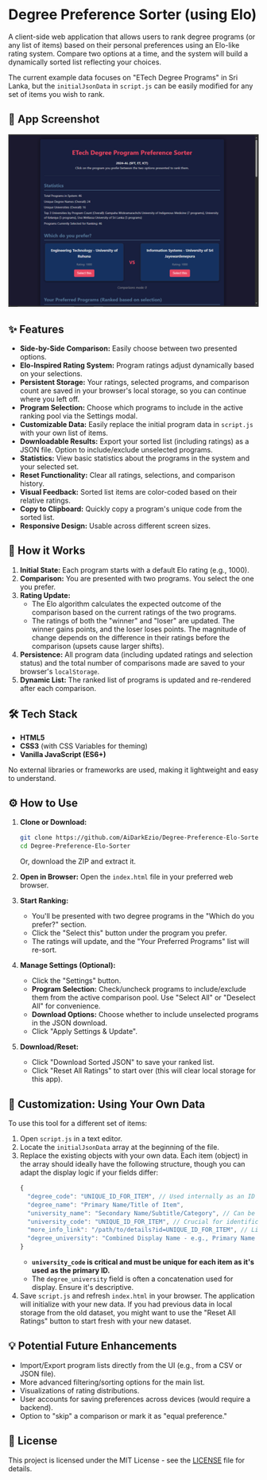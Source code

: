 # Degree Preference Sorter (using Elo)

A client-side web application that allows users to rank degree programs (or any list of items) based on their personal preferences using an Elo-like rating system. Compare two options at a time, and the system will build a dynamically sorted list reflecting your choices.

The current example data focuses on "ETech Degree Programs" in Sri Lanka, but the `initialJsonData` in `script.js` can be easily modified for any set of items you wish to rank.

## 📸 App Screenshot 
<!-- **(Optional: Add a Screenshot/GIF of the application in action here)** -->
![App Screenshot](./media/images/image.png)

## ✨ Features

*   **Side-by-Side Comparison:** Easily choose between two presented options.
*   **Elo-Inspired Rating System:** Program ratings adjust dynamically based on your selections.
*   **Persistent Storage:** Your ratings, selected programs, and comparison count are saved in your browser's local storage, so you can continue where you left off.
*   **Program Selection:** Choose which programs to include in the active ranking pool via the Settings modal.
*   **Customizable Data:** Easily replace the initial program data in `script.js` with your own list of items.
*   **Downloadable Results:** Export your sorted list (including ratings) as a JSON file. Option to include/exclude unselected programs.
*   **Statistics:** View basic statistics about the programs in the system and your selected set.
*   **Reset Functionality:** Clear all ratings, selections, and comparison history.
*   **Visual Feedback:** Sorted list items are color-coded based on their relative ratings.
*   **Copy to Clipboard:** Quickly copy a program's unique code from the sorted list.
*   **Responsive Design:** Usable across different screen sizes.

## 🚀 How it Works

1.  **Initial State:** Each program starts with a default Elo rating (e.g., 1000).
2.  **Comparison:** You are presented with two programs. You select the one you prefer.
3.  **Rating Update:**
    *   The Elo algorithm calculates the expected outcome of the comparison based on the current ratings of the two programs.
    *   The ratings of both the "winner" and "loser" are updated. The winner gains points, and the loser loses points. The magnitude of change depends on the difference in their ratings before the comparison (upsets cause larger shifts).
4.  **Persistence:** All program data (including updated ratings and selection status) and the total number of comparisons made are saved to your browser's `localStorage`.
5.  **Dynamic List:** The ranked list of programs is updated and re-rendered after each comparison.

## 🛠️ Tech Stack

*   **HTML5**
*   **CSS3** (with CSS Variables for theming)
*   **Vanilla JavaScript (ES6+)**

No external libraries or frameworks are used, making it lightweight and easy to understand.

## ⚙️ How to Use

1.  **Clone or Download:**
    ```bash
    git clone https://github.com/AiDarkEzio/Degree-Preference-Elo-Sorter.git
    cd Degree-Preference-Elo-Sorter
    ```
    Or, download the ZIP and extract it.

2.  **Open in Browser:**
    Open the `index.html` file in your preferred web browser.

3.  **Start Ranking:**
    *   You'll be presented with two degree programs in the "Which do you prefer?" section.
    *   Click the "Select this" button under the program you prefer.
    *   The ratings will update, and the "Your Preferred Programs" list will re-sort.

4.  **Manage Settings (Optional):**
    *   Click the "Settings" button.
    *   **Program Selection:** Check/uncheck programs to include/exclude them from the active comparison pool. Use "Select All" or "Deselect All" for convenience.
    *   **Download Options:** Choose whether to include unselected programs in the JSON download.
    *   Click "Apply Settings & Update".

5.  **Download/Reset:**
    *   Click "Download Sorted JSON" to save your ranked list.
    *   Click "Reset All Ratings" to start over (this will clear local storage for this app).

## 🔧 Customization: Using Your Own Data

To use this tool for a different set of items:

1.  Open `script.js` in a text editor.
2.  Locate the `initialJsonData` array at the beginning of the file.
3.  Replace the existing objects with your own data. Each item (object) in the array should ideally have the following structure, though you can adapt the display logic if your fields differ:
    ```javascript
    {
      "degree_code": "UNIQUE_ID_FOR_ITEM", // Used internally as an ID if university_code isn't suitable
      "degree_name": "Primary Name/Title of Item",
      "university_name": "Secondary Name/Subtitle/Category", // Can be adapted
      "university_code": "UNIQUE_ID_FOR_ITEM", // Crucial for identification
      "more_info_link": "/path/to/details?id=UNIQUE_ID_FOR_ITEM", // Link for more details
      "degree_university": "Combined Display Name - e.g., Primary Name - Secondary Name" // Displayed in comparisons and lists
    }
    ```
    *   **`university_code` is critical and must be unique for each item as it's used as the primary ID.**
    *   The `degree_university` field is often a concatenation used for display. Ensure it's descriptive.
4.  Save `script.js` and refresh `index.html` in your browser. The application will initialize with your new data. If you had previous data in local storage from the old dataset, you might want to use the "Reset All Ratings" button to start fresh with your new dataset.

## 💡 Potential Future Enhancements

*   Import/Export program lists directly from the UI (e.g., from a CSV or JSON file).
*   More advanced filtering/sorting options for the main list.
*   Visualizations of rating distributions.
*   User accounts for saving preferences across devices (would require a backend).
*   Option to "skip" a comparison or mark it as "equal preference."

## 📄 License

This project is licensed under the MIT License - see the [LICENSE](LICENSE) file for details.
